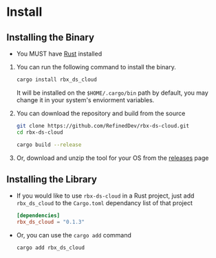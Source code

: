 # Install

## Installing the Binary

- You MUST have [Rust](https://www.rust-lang.org/tools/install) installed

1. You can run the following command to install the binary.

    ```sh
    cargo install rbx_ds_cloud
    ```

    It will be installed on the `$HOME/.cargo/bin` path by default, you may change it in your system's enviorment variables.

2. You can download the repository and build from the source

    ```sh
    git clone https://github.com/RefinedDev/rbx-ds-cloud.git
    cd rbx-ds-cloud

    cargo build --release
    ```

3. Or, download and unzip the tool for your OS from the [releases](https://github.com/RefinedDev/rbx-ds-cloud/releases) page

## Installing the Library

- If you would like to use `rbx-ds-cloud` in a Rust project, just add `rbx_ds_cloud` to the `Cargo.toml` dependancy list of that project

    ```toml
    [dependencies]
    rbx_ds_cloud = "0.1.3"
    ```

- Or, you can use the `cargo add` command

    ```sh
    cargo add rbx_ds_cloud
    ```
